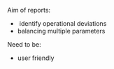 Aim of reports:
-  identify operational deviations
- balancing multiple parameters

Need to be:
- user friendly